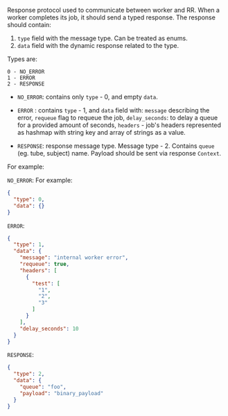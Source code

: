 Response protocol used to communicate between worker and RR. When a worker completes its job, it should send a typed
response. The response should contain:

1. `type` field with the message type. Can be treated as enums.
2. `data` field with the dynamic response related to the type.

Types are:

```
0 - NO_ERROR
1 - ERROR
2 - RESPONSE
```

- `NO_ERROR`: contains only `type` - 0, and empty `data`.
- `ERROR` : contains `type` - 1, and `data` field with: `message` describing the error, `requeue` flag to requeue the
  job,
  `delay_seconds`: to delay a queue for a provided amount of seconds, `headers` - job's headers represented as hashmap
  with string key and array of strings as a value.

- `RESPONSE`: response message type. Message type - 2. Contains `queue` (eg. tube, subject) name. Payload should be sent via response `Context`. 

For example:

`NO_ERROR`:
For example:

```json
{
  "type": 0,
  "data": {}
}
```

`ERROR`:

```json
{
  "type": 1,
  "data": {
    "message": "internal worker error",
    "requeue": true,
    "headers": [
      {
        "test": [
          "1",
          "2",
          "3"
        ]
      }
    ],
    "delay_seconds": 10
  }
}
```

`RESPONSE`:

```json
{
  "type": 2,
  "data": {
    "queue": "foo",
    "payload": "binary_payload"
  }
}
```
